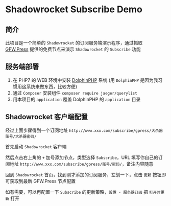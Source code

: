 Shadowrocket Subscribe Demo
===============

## 简介

此项目是一个简单的 `Shadowrocket` 的订阅服务端演示程序，通过抓取 [GFW.Press](https://gfw.press) 提供的免费节点来演示 `Shadowrocket` 的 `Subscribe` 功能

## 服务端部署

1. 在 PHP7 的 WEB 环境中安装 [DolphinPHP](http://www.dolphinphp.com/) 系统 (用 `DolphinPHP` 是因为我习惯用这系统来做东西，比较方便)
2. 通过 `Composer` 安装组件 `composer require jaeger/querylist`
3. 用本项目的 `application` 覆盖 DolphinPHP 的 `application` 目录

## Shadowrocket 客户端配置

经过上面步骤得到一个订阅地址 `http://www.xxx.com/subscribe/gpress/大杀器账号/大杀器密码/`

首先启动 `Shadowrocket` 客户端

然后点击右上角的 `+` 加号添加节点，类型选择 `Subscribe`，URL 填写你自己的订阅地址 `http://www.xxx.com/subscribe/gpress/账号/密码/`，备注内容随意

回到 `Shadowrocket` 首页，找到刚才添加的订阅服务，左划一下，点击 `更新` 按钮即可获取到最新 GFW.Press 节点配置

如有需要，可以再配置一下 `Subscribe` 的更新策略，`设置 - 服务器订阅` 把 `打开时更新` 打开